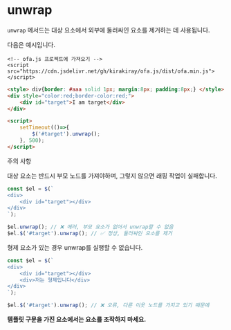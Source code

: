 # unwrap

`unwrap` 메서드는 대상 요소에서 외부에 둘러싸인 요소를 제거하는 데 사용됩니다.

다음은 예시입니다.

<html-viewer>

```
<!-- ofa.js 프로젝트에 가져오기 -->
<script src="https://cdn.jsdelivr.net/gh/kirakiray/ofa.js/dist/ofa.min.js"></script>
```

```html
<style> div{border: #aaa solid 1px; margin:8px; padding:8px;} </style>
<div style="color:red;border-color:red;">
    <div id="target">I am target</div>
</div>

<script>
    setTimeout(()=>{
        $('#target').unwrap();
    }, 500);
</script>
```

</html-viewer>

주의 사항

대상 요소는 반드시 부모 노드를 가져야하며, 그렇지 않으면 래핑 작업이 실패합니다.

```javascript
const $el = $(`
<div>
    <div id="target"></div>
</div>
`);

$el.unwrap(); // ❌ 에러, 부모 요소가 없어서 unwrap할 수 없음
$el.$('#target').unwrap(); // ✅ 정상, 둘러싸인 요소를 제거
```

형제 요소가 있는 경우 unwrap를 실행할 수 없습니다.

```javascript
const $el = $(`
<div>
    <div id="target"></div>
    <div>저는 형제입니다</div>
</div>
`);

$el.$('#target').unwrap(); // ❌ 오류, 다른 이웃 노드를 가지고 있기 때문에
```

**템플릿 구문을 가진 요소에서는 요소를 조작하지 마세요.**